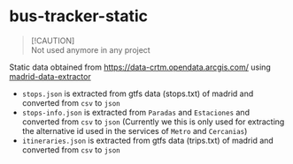 # bus-tracker-static
> [!CAUTION]\
> Not used anymore in any project

Static data obtained from https://data-crtm.opendata.arcgis.com/ using [madrid-data-extractor](https://github.com/xBaank/madrid-data-extractor)

- `stops.json` is extracted from gtfs data (stops.txt) of madrid and converted from `csv` to `json`
- `stops-info.json` is extracted from `Paradas` and `Estaciones` and converted from `csv` to `json` (Currently we this is only used for extracting the 
alternative id used in the services of `Metro` and `Cercanias`)
- `itineraries.json` is extracted from gtfs data (trips.txt) of madrid and converted from `csv` to `json`
